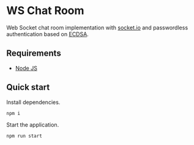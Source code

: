 # WS Chat Room

Web Socket chat room implementation with [socket.io](https://socket.io/) and passwordless authentication based on [ECDSA](https://en.wikipedia.org/wiki/Elliptic_Curve_Digital_Signature_Algorithm).


## Requirements
  - [Node JS](https://nodejs.org/en/)

## Quick start

Install dependencies.

```sh
npm i
```

Start the application.

```sh
npm run start
```
